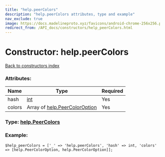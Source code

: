 ```yaml
---
title: "help.peerColors"
description: "help.peerColors attributes, type and example"
nav_exclude: true
image: https://docs.madelineproto.xyz/favicons/android-chrome-256x256.png
redirect_from: /API_docs/constructors/help_peerColors.html
---
```

# Constructor: help.peerColors  
[Back to constructors index](/API_docs/constructors/index.html)



### Attributes:

| Name     |    Type       | Required |
|----------|---------------|----------|
|hash|[int](/API_docs/types/int.html) | Yes|
|colors|Array of [help.PeerColorOption](/API_docs/constructors/help.PeerColorOption.html) | Yes|



### Type: [help.PeerColors](/API_docs/types/help.PeerColors.html)


### Example:

```
$help_peerColors = ['_' => 'help.peerColors', 'hash' => int, 'colors' => [help.PeerColorOption, help.PeerColorOption]];
```  
